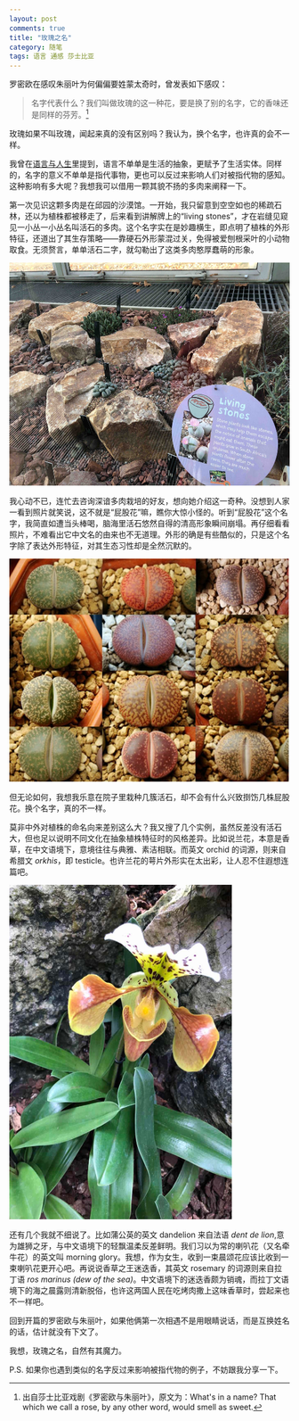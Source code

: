 ```yaml
---
layout: post
comments: true
title: "玫瑰之名"
category: 随笔  
tags: 语言 通感 莎士比亚 
---
```


罗密欧在感叹朱丽叶为何偏偏要姓蒙太奇时，曾发表如下感叹：
> 名字代表什么？我们叫做玫瑰的这一种花，要是换了别的名字，它的香味还是同样的芬芳。[^1]

玫瑰如果不叫玫瑰，闻起来真的没有区别吗？我认为，换个名字，也许真的会不一样。

我曾在[语言与人生](/langue)里提到，语言不单单是生活的抽象，更赋予了生活实体。同样的，名字的意义不单单是指代事物，更也可以反过来影响人们对被指代物的感知。这种影响有多大呢？我想我可以借用一颗其貌不扬的多肉来阐释一下。

第一次见识这颗多肉是在邱园的沙漠馆。一开始，我只留意到空空如也的稀疏石林，还以为植株都被移走了，后来看到讲解牌上的“living stones”，才在岩缝见窥见一小丛一小丛名叫活石的多肉。这个名字实在是妙趣横生，即点明了植株的外形特征，还道出了其生存策略——靠硬石外形蒙混过关，免得被爱刨根采叶的小动物取食。无须赘言，单单活石二字，就勾勒出了这类多肉憨厚蠢萌的形象。

<img src="/images/livingstone1.jpg" alt = "livingstone 1" style="width: 600px; height:400px">

我心动不已，连忙去咨询深谙多肉栽培的好友，想向她介绍这一奇种。没想到人家一看到照片就笑说，这不就是“屁股花”嘛，瞧你大惊小怪的。听到“屁股花”这个名字，我简直如遭当头棒喝，脑海里活石悠然自得的清高形象瞬间崩塌。再仔细看看照片，不难看出它中文名的由来也不无道理。外形的确是有些酷似的，只是这个名字除了表达外形特征，对其生态习性却是全然沉默的。

<img src="/images/livingstone2.jpg" alt = "livingstone 1" style="width: 600px; height:400px">

但无论如何，我想我乐意在院子里栽种几簇活石，却不会有什么兴致捯饬几株屁股花。换个名字，真的不一样。

莫非中外对植株的命名向来差别这么大？我又搜了几个实例，虽然反差没有活石大，但也足以说明不同文化在抽象植株特征时的风格差异。比如说兰花，本意是香草，在中文语境下，意境往往与典雅、素洁相联。而英文 orchid 的词源，则来自希腊文 *orkhis*，即 testicle。也许兰花的萼片外形实在太出彩，让人忍不住遐想连篇吧。

<img src="/images/orchid.jpg" alt = "orchid" style="width: 400px; height:600px">

还有几个我就不细说了。比如蒲公英的英文 dandelion 来自法语 *dent de lion*,意为雄狮之牙，与中文语境下的轻飘温柔反差鲜明。我们习以为常的喇叭花（又名牵牛花）的英文叫 morning glory。我想，作为女生，收到一束晨颂花应该比收到一束喇叭花更开心吧。再说说香草之王迷迭香，其英文 rosemary 的词源则来自拉丁语 *ros marinus (dew of the sea)*。中文语境下的迷迭香颇为销魂，而拉丁文语境下的海之晨露则清新脱俗，也许这两国人民在吃烤肉撒上这味香草时，尝起来也不一样吧。

回到开篇的罗密欧与朱丽叶，如果他俩第一次相遇不是用眼睛说话，而是互换姓名的话，估计就没有下文了。

我想，玫瑰之名，自然有其魔力。

[^1]: 出自莎士比亚戏剧《罗密欧与朱丽叶》，原文为：What's in a name? That which we call a rose, by any other word, would smell as sweet.

P.S. 如果你也遇到类似的名字反过来影响被指代物的例子，不妨跟我分享一下。